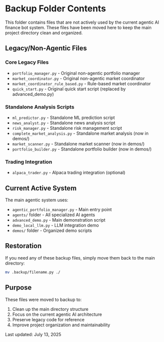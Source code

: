 # Backup Folder Contents

This folder contains files that are not actively used by the current agentic AI finance bot system. These files have been moved here to keep the main project directory clean and organized.

## Legacy/Non-Agentic Files

### Core Legacy Files
- `portfolio_manager.py` - Original non-agentic portfolio manager
- `market_coordinator.py` - Original non-agentic market coordinator
- `market_coordinator_rule_based.py` - Rule-based market coordinator
- `quick_start.py` - Original quick start script (replaced by advanced_demo.py)

### Standalone Analysis Scripts
- `ml_predictor.py` - Standalone ML prediction script
- `news_analyst.py` - Standalone news analysis script
- `risk_manager.py` - Standalone risk management script
- `complete_market_analysis.py` - Standalone market analysis (now in demos/)
- `market_scanner.py` - Standalone market scanner (now in demos/)
- `portfolio_builder.py` - Standalone portfolio builder (now in demos/)

### Trading Integration
- `alpaca_trader.py` - Alpaca trading integration (optional)

## Current Active System

The main agentic system uses:
- `agentic_portfolio_manager.py` - Main entry point
- `agents/` folder - All specialized AI agents
- `advanced_demo.py` - Main demonstration script
- `demo_local_llm.py` - LLM integration demo
- `demos/` folder - Organized demo scripts

## Restoration

If you need any of these backup files, simply move them back to the main directory:
```bash
mv .backup/filename.py ./
```

## Purpose

These files were moved to backup to:
1. Clean up the main directory structure
2. Focus on the current agentic AI architecture
3. Preserve legacy code for reference
4. Improve project organization and maintainability

Last updated: July 13, 2025
